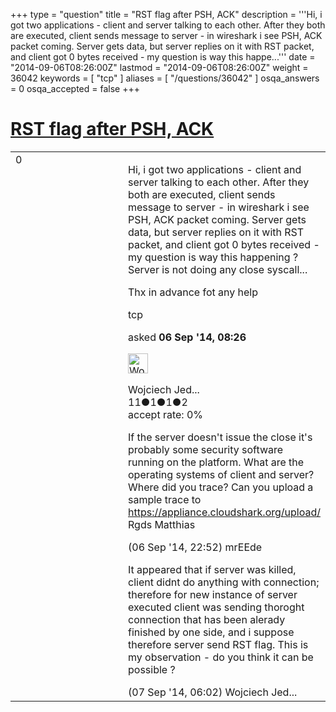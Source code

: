 +++
type = "question"
title = "RST flag after PSH, ACK"
description = '''Hi, i got two applications - client and server talking to each other. After they both are executed, client sends message to server - in wireshark i see PSH, ACK packet coming.  Server gets data, but server replies on it with RST packet, and client got 0 bytes received - my question is way this happe...'''
date = "2014-09-06T08:26:00Z"
lastmod = "2014-09-06T08:26:00Z"
weight = 36042
keywords = [ "tcp" ]
aliases = [ "/questions/36042" ]
osqa_answers = 0
osqa_accepted = false
+++

<div class="headNormal">

# [RST flag after PSH, ACK](/questions/36042/rst-flag-after-psh-ack)

</div>

<div id="main-body">

<div id="askform">

<table id="question-table" style="width:100%;"><colgroup><col style="width: 50%" /><col style="width: 50%" /></colgroup><tbody><tr class="odd"><td style="width: 30px; vertical-align: top"><div class="vote-buttons"><div id="post-36042-score" class="post-score" title="current number of votes">0</div><div id="favorite-count" class="favorite-count"></div></div></td><td><div id="item-right"><div class="question-body"><p>Hi, i got two applications - client and server talking to each other. After they both are executed, client sends message to server - in wireshark i see PSH, ACK packet coming. Server gets data, but server replies on it with RST packet, and client got 0 bytes received - my question is way this happening ? Server is not doing any close syscall...</p><p>Thx in advance fot any help</p></div><div id="question-tags" class="tags-container tags">tcp</div><div id="question-controls" class="post-controls"></div><div class="post-update-info-container"><div class="post-update-info post-update-info-user"><p>asked <strong>06 Sep '14, 08:26</strong></p><img src="https://secure.gravatar.com/avatar/e0ba5cee6aada692ac9305b959fdd247?s=32&amp;d=identicon&amp;r=g" class="gravatar" width="32" height="32" alt="Wojciech%20Jedruch&#39;s gravatar image" /><p>Wojciech Jed...<br />
<span class="score" title="11 reputation points">11</span><span title="1 badges"><span class="badge1">●</span><span class="badgecount">1</span></span><span title="1 badges"><span class="silver">●</span><span class="badgecount">1</span></span><span title="2 badges"><span class="bronze">●</span><span class="badgecount">2</span></span><br />
<span class="accept_rate" title="Rate of the user&#39;s accepted answers">accept rate:</span> <span title="Wojciech Jedruch has no accepted answers">0%</span></p></div></div><div id="comments-container-36042" class="comments-container"><span id="36048"></span><div id="comment-36048" class="comment"><div id="post-36048-score" class="comment-score"></div><div class="comment-text"><p>If the server doesn't issue the close it's probably some security software running on the platform. What are the operating systems of client and server? Where did you trace? Can you upload a sample trace to <a href="https://appliance.cloudshark.org/upload/">https://appliance.cloudshark.org/upload/</a> Rgds Matthias</p></div><div id="comment-36048-info" class="comment-info"><span class="comment-age">(06 Sep '14, 22:52)</span> mrEEde</div></div><span id="36056"></span><div id="comment-36056" class="comment"><div id="post-36056-score" class="comment-score"></div><div class="comment-text"><p>It appeared that if server was killed, client didnt do anything with connection; therefore for new instance of server executed client was sending thoroght connection that has been alerady finished by one side, and i suppose therefore server send RST flag. This is my observation - do you think it can be possible ?</p></div><div id="comment-36056-info" class="comment-info"><span class="comment-age">(07 Sep '14, 06:02)</span> Wojciech Jed...</div></div></div><div id="comment-tools-36042" class="comment-tools"></div><div class="clear"></div><div id="comment-36042-form-container" class="comment-form-container"></div><div class="clear"></div></div></td></tr></tbody></table>

</div>

</div>

